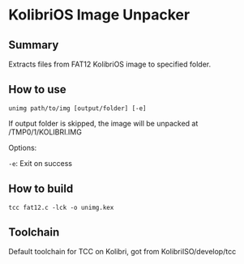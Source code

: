 # KolibriOS Image Unpacker
## Summary
Extracts files from FAT12 KolibriOS image to specified folder.

## How to use
```unimg path/to/img [output/folder] [-e]```

If output folder is skipped, the image will be unpacked at /TMP0/1/KOLIBRI.IMG

Options:

```-e```: Exit on success

## How to build
```tcc fat12.c -lck -o unimg.kex```

## Toolchain
Default toolchain for TCC on Kolibri, got from KolibriISO/develop/tcc
